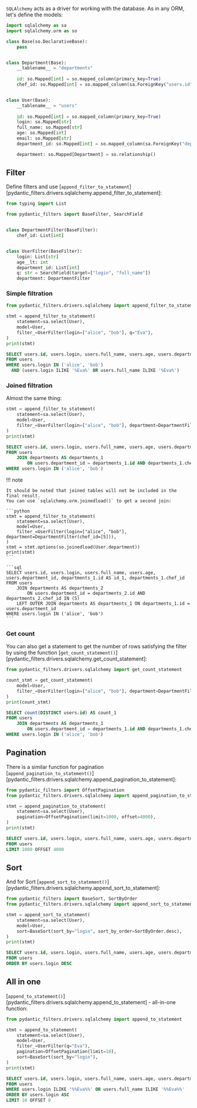 
`SQLAlchemy` acts as a driver for working with the database. As in any ORM, let's define the models:

```python
import sqlalchemy as sa
import sqlalchemy.orm as so

class Base(so.DeclarativeBase):
    pass


class Department(Base):
    __tablename__ = "departments"
    
    id: so.Mapped[int] = so.mapped_column(primary_key=True)
    chef_id: so.Mapped[int] = so.mapped_column(sa.ForeignKey("users.id"))


class User(Base):
    __tablename__ = "users"
    
    id: so.Mapped[int] = so.mapped_column(primary_key=True)
    login: so.Mapped[str]
    full_name: so.Mapped[str]
    age: so.Mapped[int]
    email: so.Mapped[str]
    department_id: so.Mapped[int] = so.mapped_column(sa.ForeignKey("departments.id"))

    department: so.Mapped[Department] = so.relationship()
```

## Filter

Define filters and use [`append_filter_to_statement`][pydantic_filters.drivers.sqlalchemy.append_filter_to_statement]:

```python
from typing import List

from pydantic_filters import BaseFilter, SearchField


class DepartmentFilter(BaseFilter):
    chef_id: List[int]


class UserFilter(BaseFilter):
    login: List[str]
    age__lt: int
    department_id: List[int]
    q: str = SearchField(target=["login", "full_name"])
    department: DepartmentFilter
```

### Simple filtration

```python
from pydantic_filters.drivers.sqlalchemy import append_filter_to_statement

stmt = append_filter_to_statement(
    statement=sa.select(User),
    model=User,
    filter_=UserFilter(login=["alice", "bob"], q="Eva"),
)
print(stmt)
```

```sql
SELECT users.id, users.login, users.full_name, users.age, users.department_id
FROM users 
WHERE users.login IN ('alice', 'bob') 
  AND (users.login ILIKE '%Eva%' OR users.full_name ILIKE '%Eva%')
```

### Joined filtration

Almost the same thing:

```python
stmt = append_filter_to_statement(
    statement=sa.select(User),
    model=User,
    filter_=UserFilter(login=["alice", "bob"], department=DepartmentFilter(chef_id=[5])),
)
print(stmt)
```

```sql
SELECT users.id, users.login, users.full_name, users.age, users.department_id 
FROM users 
    JOIN departments AS departments_1 
        ON users.department_id = departments_1.id AND departments_1.chef_id IN (5) 
WHERE users.login IN ('alice', 'bob')
```

!!! note

    It should be noted that joined tables will not be included in the final result.
    You can use `sqlalchemy.orm.joinedload()` to get a second join:
    
    ```python
    stmt = append_filter_to_statement(
        statement=sa.select(User),
        model=User,
        filter_=UserFilter(login=["alice", "bob"], department=DepartmentFilter(chef_id=[5])),
    )
    stmt = stmt.options(so.joinedload(User.department))
    print(stmt)
    ```

    ```sql
    SELECT users.id, users.login, users.full_name, users.age, users.department_id, departments_1.id AS id_1, departments_1.chef_id 
    FROM users 
        JOIN departments AS departments_2 
            ON users.department_id = departments_2.id AND departments_2.chef_id IN (5) 
        LEFT OUTER JOIN departments AS departments_1 ON departments_1.id = users.department_id 
    WHERE users.login IN ('alice', 'bob')
    ```

### Get count

You can also get a statement to get the number of rows satisfying the filter by using the function
[`get_count_statement()`][pydantic_filters.drivers.sqlalchemy.get_count_statement]:

```python
from pydantic_filters.drivers.sqlalchemy import get_count_statement

count_stmt = get_count_statement(
    model=User,
    filter_=UserFilter(login=["alice", "bob"], department=DepartmentFilter(chef_id=[5])),
)
print(count_stmt)
```

```sql
SELECT count(DISTINCT users.id) AS count_1 
FROM users 
    JOIN departments AS departments_1 
        ON users.department_id = departments_1.id AND departments_1.chef_id IN (5) 
WHERE users.login IN ('alice', 'bob')
```

## Pagination

There is a similar function for pagination 
[`append_pagination_to_statement()`][pydantic_filters.drivers.sqlalchemy.append_pagination_to_statement]:

```python
from pydantic_filters import OffsetPagination
from pydantic_filters.drivers.sqlalchemy import append_pagination_to_statement

stmt = append_pagination_to_statement(
    statement=sa.select(User),
    pagination=OffsetPagination(limit=1000, offset=4000),
)
print(stmt)
```

```sql
SELECT users.id, users.login, users.full_name, users.age, users.department_id 
FROM users 
LIMIT 1000 OFFSET 4000
```

## Sort

And for Sort [`append_sort_to_statement()`][pydantic_filters.drivers.sqlalchemy.append_sort_to_statement]:

```python
from pydantic_filters import BaseSort, SortByOrder
from pydantic_filters.drivers.sqlalchemy import append_sort_to_statement

stmt = append_sort_to_statement(
    statement=sa.select(User),
    model=User,
    sort=BaseSort(sort_by="login", sort_by_order=SortByOrder.desc),
)
print(stmt)
```

```sql
SELECT users.id, users.login, users.full_name, users.age, users.department_id 
FROM users 
ORDER BY users.login DESC
```

## All in one

[`append_to_statement()`][pydantic_filters.drivers.sqlalchemy.append_to_statement] - all-in-one function:

```python
from pydantic_filters.drivers.sqlalchemy import append_to_statement

stmt = append_to_statement(
    statement=sa.select(User),
    model=User,
    filter_=UserFilter(q="Eva"),
    pagination=OffsetPagination(limit=10),
    sort=BaseSort(sort_by="login"),
)
print(stmt)
```

```sql
SELECT users.id, users.login, users.full_name, users.age, users.department_id 
FROM users 
WHERE users.login ILIKE '%%Eva%%' OR users.full_name ILIKE '%%Eva%%' 
ORDER BY users.login ASC 
LIMIT 10 OFFSET 0
```
